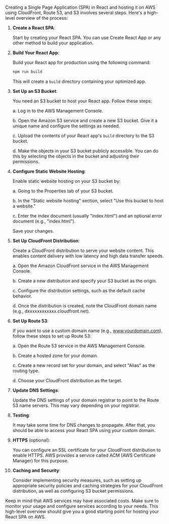 Creating a Single Page Application (SPA) in React and hosting it on AWS using CloudFront, Route 53, and S3 involves several steps. Here's a high-level overview of the process:

1. **Create a React SPA**:

   Start by creating your React SPA. You can use Create React App or any other method to build your application.

2. **Build Your React App**:

   Build your React app for production using the following command:

   ```bash
   npm run build
   ```

   This will create a `build` directory containing your optimized app.

3. **Set Up an S3 Bucket**:

   You need an S3 bucket to host your React app. Follow these steps:

   a. Log in to the AWS Management Console.

   b. Open the Amazon S3 service and create a new S3 bucket. Give it a unique name and configure the settings as needed.

   c. Upload the contents of your React app's `build` directory to the S3 bucket.

   d. Make the objects in your S3 bucket publicly accessible. You can do this by selecting the objects in the bucket and adjusting their permissions.

4. **Configure Static Website Hosting**:

   Enable static website hosting on your S3 bucket by:

   a. Going to the Properties tab of your S3 bucket.

   b. In the "Static website hosting" section, select "Use this bucket to host a website."

   c. Enter the index document (usually "index.html") and an optional error document (e.g., "index.html").

   Save your changes.

5. **Set Up CloudFront Distribution**:

   Create a CloudFront distribution to serve your website content. This enables content delivery with low latency and high data transfer speeds.

   a. Open the Amazon CloudFront service in the AWS Management Console.

   b. Create a new distribution and specify your S3 bucket as the origin.

   c. Configure the distribution settings, such as the default cache behavior.

   d. Once the distribution is created, note the CloudFront domain name (e.g., dxxxxxxxxxxxx.cloudfront.net).

6. **Set Up Route 53**:

   If you want to use a custom domain name (e.g., www.yourdomain.com), follow these steps to set up Route 53:

   a. Open the Route 53 service in the AWS Management Console.

   b. Create a hosted zone for your domain.

   c. Create a new record set for your domain, and select "Alias" as the routing type.

   d. Choose your CloudFront distribution as the target.

7. **Update DNS Settings**:

   Update the DNS settings of your domain registrar to point to the Route 53 name servers. This may vary depending on your registrar.

8. **Testing**:

   It may take some time for DNS changes to propagate. After that, you should be able to access your React SPA using your custom domain.

9. **HTTPS** (optional):

   You can configure an SSL certificate for your CloudFront distribution to enable HTTPS. AWS provides a service called ACM (AWS Certificate Manager) for this purpose.

10. **Caching and Security**:

    Consider implementing security measures, such as setting up appropriate security policies and caching strategies for your CloudFront distribution, as well as configuring S3 bucket permissions.

Keep in mind that AWS services may have associated costs. Make sure to monitor your usage and configure services according to your needs. This high-level overview should give you a good starting point for hosting your React SPA on AWS.